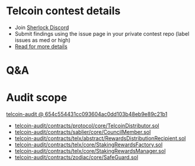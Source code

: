 
# Telcoin contest details

- Join [Sherlock Discord](https://discord.gg/MABEWyASkp)
- Submit findings using the issue page in your private contest repo (label issues as med or high)
- [Read for more details](https://docs.sherlock.xyz/audits/watsons)

# Q&A

# Audit scope


[telcoin-audit @ 654c554431cc093604ac0dd103b48eb9e89c21b1](https://github.com/telcoin/telcoin-audit/tree/654c554431cc093604ac0dd103b48eb9e89c21b1)
- [telcoin-audit/contracts/protocol/core/TelcoinDistributor.sol](telcoin-audit/contracts/protocol/core/TelcoinDistributor.sol)
- [telcoin-audit/contracts/sablier/core/CouncilMember.sol](telcoin-audit/contracts/sablier/core/CouncilMember.sol)
- [telcoin-audit/contracts/telx/abstract/RewardsDistributionRecipient.sol](telcoin-audit/contracts/telx/abstract/RewardsDistributionRecipient.sol)
- [telcoin-audit/contracts/telx/core/StakingRewardsFactory.sol](telcoin-audit/contracts/telx/core/StakingRewardsFactory.sol)
- [telcoin-audit/contracts/telx/core/StakingRewardsManager.sol](telcoin-audit/contracts/telx/core/StakingRewardsManager.sol)
- [telcoin-audit/contracts/zodiac/core/SafeGuard.sol](telcoin-audit/contracts/zodiac/core/SafeGuard.sol)


